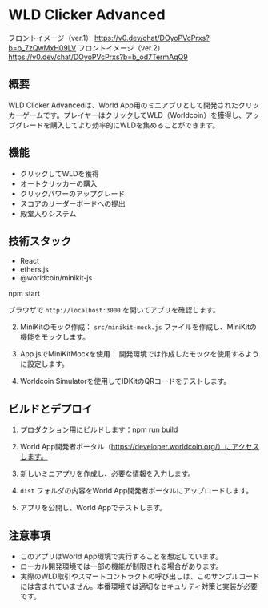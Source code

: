# WLD Clicker Advanced

フロントイメージ（ver.1）
https://v0.dev/chat/DOyoPVcPrxs?b=b_7zQwMxH09LV
フロントイメージ（ver.2）
https://v0.dev/chat/DOyoPVcPrxs?b=b_od7TermAqQ9


## 概要

WLD Clicker Advancedは、World App用のミニアプリとして開発されたクリッカーゲームです。プレイヤーはクリックしてWLD（Worldcoin）を獲得し、アップグレードを購入してより効率的にWLDを集めることができます。

## 機能

- クリックしてWLDを獲得
- オートクリッカーの購入
- クリックパワーのアップグレード
- スコアのリーダーボードへの提出
- 殿堂入りシステム

## 技術スタック

- React
- ethers.js
- @worldcoin/minikit-js

npm start

ブラウザで `http://localhost:3000` を開いてアプリを確認します。

2. MiniKitのモック作成：
`src/minikit-mock.js` ファイルを作成し、MiniKitの機能をモックします。

3. App.jsでMiniKitMockを使用：
開発環境では作成したモックを使用するように設定します。

4. Worldcoin Simulatorを使用してIDKitのQRコードをテストします。

## ビルドとデプロイ

1. プロダクション用にビルドします：npm run build

2. World App開発者ポータル（https://developer.worldcoin.org/）にアクセスします。

3. 新しいミニアプリを作成し、必要な情報を入力します。

4. `dist` フォルダの内容をWorld App開発者ポータルにアップロードします。

5. アプリを公開し、World Appでテストします。

## 注意事項

- このアプリはWorld App環境で実行することを想定しています。
- ローカル開発環境では一部の機能が制限される場合があります。
- 実際のWLD取引やスマートコントラクトの呼び出しは、このサンプルコードには含まれていません。本番環境では適切なセキュリティ対策と実装が必要です。

